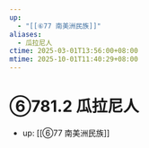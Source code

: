 ```yaml
---
up:
  - "[[⑥77 南美洲民族]]"
aliases:
  - 瓜拉尼人
ctime: 2025-03-01T13:56:00+08:00
mtime: 2025-10-01T11:40:29+08:00
---
```


# ⑥781.2 瓜拉尼人

- up: [[⑥77 南美洲民族]]
